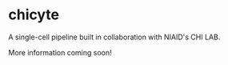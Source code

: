 # chicyte

A single-cell pipeline built in collaboration with NIAID's CHI LAB.

More information coming soon!
